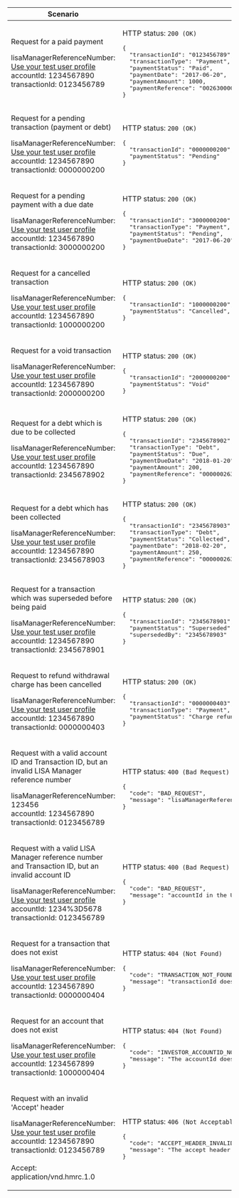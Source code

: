 <table>
    <col width="40%">
    <col width="60%">
    <thead>
        <tr>
            <th>Scenario</th>
            <th>Response</th>
        </tr>
    </thead>
    <tbody>
        <tr>
            <td><p>Request for a paid payment</p><p class="code--block">lisaManagerReferenceNumber: <a href="#testing">Use your test user profile</a><br>accountId: 1234567890<br>transactionId: 0123456789</p></td>
            <td><p>HTTP status: <code class="code--slim">200 (OK)</code></p>
<pre class="code--block">
{
  "transactionId": "0123456789",
  "transactionType": "Payment",
  "paymentStatus": "Paid",
  "paymentDate": "2017-06-20",
  "paymentAmount": 1000,
  "paymentReference": "002630000993"
}
</pre>
            </td>
        </tr>
        <tr>
            <td><p>Request for a pending transaction (payment or debt)</p><p class="code--block">lisaManagerReferenceNumber: <a href="#testing">Use your test user profile</a><br>accountId: 1234567890<br>transactionId: 0000000200</p></td>
            <td><p>HTTP status: <code class="code--slim">200 (OK)</code></p>
<pre class="code--block">
{
  "transactionId": "0000000200",
  "paymentStatus": "Pending"
}
</pre>
            </td>
        </tr>
        <tr>
            <td><p>Request for a pending payment with a due date</p><p class="code--block">lisaManagerReferenceNumber: <a href="#testing">Use your test user profile</a><br>accountId: 1234567890<br>transactionId: 3000000200</p></td>
            <td><p>HTTP status: <code class="code--slim">200 (OK)</code></p>
<pre class="code--block">
{
  "transactionId": "3000000200",
  "transactionType": "Payment",
  "paymentStatus": "Pending",
  "paymentDueDate": "2017-06-20"
}
</pre>
            </td>
        </tr>
        <tr>
            <td><p>Request for a cancelled transaction</p><p class="code--block">lisaManagerReferenceNumber: <a href="#testing">Use your test user profile</a><br>accountId: 1234567890<br>transactionId: 1000000200</p></td>
            <td><p>HTTP status: <code class="code--slim">200 (OK)</code></p>
<pre class="code--block">
{
  "transactionId": "1000000200",
  "paymentStatus": "Cancelled",
}
</pre>
            </td>
        </tr>
        <tr>
            <td><p>Request for a void transaction</p><p class="code--block">lisaManagerReferenceNumber: <a href="#testing">Use your test user profile</a><br>accountId: 1234567890<br>transactionId: 2000000200</p></td>
            <td><p>HTTP status: <code class="code--slim">200 (OK)</code></p>
<pre class="code--block">
{
  "transactionId": "2000000200",
  "paymentStatus": "Void"
}
</pre>
            </td>
        </tr>
        <tr>
            <td><p>Request for a debt which is due to be collected</p><p class="code--block">lisaManagerReferenceNumber: <a href="#testing">Use your test user profile</a><br>accountId: 1234567890<br>transactionId: 2345678902</p></td>
            <td><p>HTTP status: <code class="code--slim">200 (OK)</code></p>
<pre class="code--block">
{
  "transactionId": "2345678902",
  "transactionType": "Debt",
  "paymentStatus": "Due",
  "paymentDueDate": "2018-01-20",
  "paymentAmount": 200,
  "paymentReference": "0000002630000993"
}
</pre>
            </td>
        </tr>
        <tr>
            <td><p>Request for a debt which has been collected</p><p class="code--block">lisaManagerReferenceNumber: <a href="#testing">Use your test user profile</a><br>accountId: 1234567890<br>transactionId: 2345678903</p></td>
            <td><p>HTTP status: <code class="code--slim">200 (OK)</code></p>
<pre class="code--block">
{
  "transactionId": "2345678903",
  "transactionType": "Debt",
  "paymentStatus": "Collected",
  "paymentDate": "2018-02-20",
  "paymentAmount": 250,
  "paymentReference": "0000002630000994"
}
</pre>
            </td>
        </tr>
        <tr>
            <td><p>Request for a transaction which was superseded before being paid</p><p class="code--block">lisaManagerReferenceNumber: <a href="#testing">Use your test user profile</a><br>accountId: 1234567890<br>transactionId: 2345678901</p></td>
            <td><p>HTTP status: <code class="code--slim">200 (OK)</code></p>
<pre class="code--block">
{
  "transactionId": "2345678901",
  "paymentStatus": "Superseded",
  "supersededBy": "2345678903"
}
</pre>
            </td>
       </tr>
       <tr>
            <td><p>Request to refund withdrawal charge has been cancelled</p><p class="code--block">lisaManagerReferenceNumber: <a href="#testing">Use your test user profile</a><br>accountId: 1234567890<br>transactionId: 0000000403</p></td>
            <td><p>HTTP status: <code class="code--slim">200 (OK)</code></p>
<pre class="code--block">
{
  "transactionId": "0000000403",
  "transactionType": "Payment",
  "paymentStatus": "Charge refund cancelled"
}
</pre>
            </td>
        </tr>
        <tr>
            <td><p>Request with a valid account ID and Transaction ID, but an invalid LISA Manager reference number</p><p class="code--block">lisaManagerReferenceNumber: 123456<br>accountId: 1234567890<br>transactionId: 0123456789</p></td>
            <td><p>HTTP status: <code class="code--slim">400 (Bad Request)</code></p>
<pre class="code--block">
{
  "code": "BAD_REQUEST",
  "message": "lisaManagerReferenceNumber in the URL is in the wrong format"
}
</pre>
            </td>
        </tr>
        <tr>
            <td><p>Request with a valid LISA Manager reference number and Transaction ID, but an invalid account ID</p><p class="code--block">lisaManagerReferenceNumber: <a href="#testing">Use your test user profile</a><br>accountId: 1234%3D5678<br>transactionId: 0123456789</p></td>
            <td><p>HTTP status: <code class="code--slim">400 (Bad Request)</code></p>
<pre class="code--block">
{
  "code": "BAD_REQUEST",
  "message": "accountId in the URL is in the wrong format"
}
</pre>
            </td>
       </tr>
        <tr>
            <td><p>Request for a transaction that does not exist</p><p class="code--block">lisaManagerReferenceNumber: <a href="#testing">Use your test user profile</a><br>accountId: 1234567890<br>transactionId: 0000000404</p></td>
            <td><p>HTTP status: <code class="code--slim">404 (Not Found)</code></p>
<pre class="code--block">
{
  "code": "TRANSACTION_NOT_FOUND",
  "message": "transactionId does not match HMRC’s records"
}
</pre>
            </td>
        </tr>
        <tr>
            <td><p>Request for an account that does not exist</p><p class="code--block">lisaManagerReferenceNumber: <a href="#testing">Use your test user profile</a><br>accountId: 1234567899<br>transactionId: 1000000404</p></td>
            <td><p>HTTP status: <code class="code--slim">404 (Not Found)</code></p>
<pre class="code--block">
{
  "code": "INVESTOR_ACCOUNTID_NOT_FOUND",
  "message": "The accountId does not match HMRC’s records"
}
</pre>
            </td>
        </tr>
        <tr>
            <td><p>Request with an invalid 'Accept' header</p><p class="code--block">lisaManagerReferenceNumber: <a href="#testing">Use your test user profile</a><br>accountId: 1234567890<br>transactionId: 0123456789<br><br>Accept: application/vnd.hmrc.1.0</p></td>
            <td><p>HTTP status: <code class="code--slim">406 (Not Acceptable)</code></p>
<pre class="code--block">
{
  "code": "ACCEPT_HEADER_INVALID",
  "message": "The accept header is missing or invalid"
}
</pre>
            </td>
        </tr>
    </tbody>
</table>